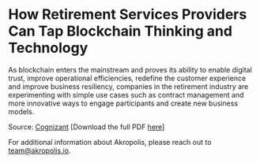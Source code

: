 ﻿# How Retirement Services Providers Can Tap Blockchain Thinking and Technology

As blockchain enters the mainstream and proves its ability to enable digital trust, improve operational efficiencies, redefine the customer experience and improve business resiliency, companies in the retirement industry are experimenting with simple use cases such as contract management and more innovative ways to engage participants and create new business models.

Source: [Cognizant](https://www.cognizant.com/whitepapers/how-retirement-services-providers-can-tap-blockchain-thinking-and-technology-codex1884.pdf) [Download the full PDF [here](https://www.cognizant.com/whitepapers/how-retirement-services-providers-can-tap-blockchain-thinking-and-technology-codex1884.pdf)]

For additional information about Akropolis, please reach out to [team@akropolis.io](mailto:team@akropolis.io).